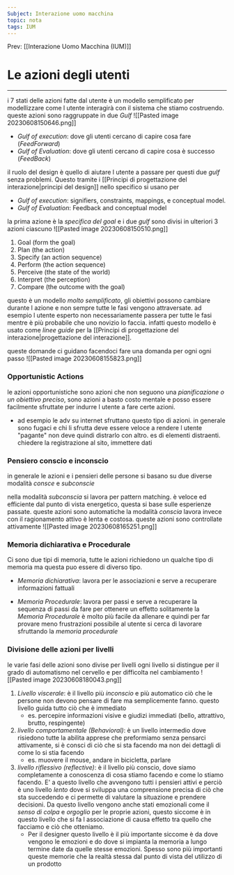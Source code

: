 ```yaml
---
Subject: Interazione uomo macchina
topic: nota
tags: IUM
---
```


Prev: [[Interazione Uomo Macchina (IUM)]]

# Le azioni degli utenti
---
i 7 stati delle azioni fatte dal utente è un modello semplificato per modellizzare come l utente interagirà con il sistema che stiamo costruendo.
queste azioni sono raggruppate in due _Gulf_
![[Pasted image 20230608150646.png]]
- _Gulf of execution_: dove gli utenti cercano di capire cosa fare (_FeedForward_)
- _Gulf of Evaluation_: dove gli utenti cercano di capire cosa è successo (_FeedBack_)

il ruolo del design è quello di aiutare l utente a passare per questi due _gulf_ senza problemi. Questo tramite i [[Principi di progettazione del interazione|principi del design]] nello specifico si usano per
-  _Gulf of execution_: signifiers, constraints, mappings, e conceptual model.
- _Gulf of Evaluation_: Feedback and conceptual model


la prima azione è la _specifica del goal_ e i due _gulf_ sono divisi in ulteriori 3 azioni ciascuno
![[Pasted image 20230608150510.png]]
1. Goal (form the goal)
2. Plan (the action)
3. Specify (an action sequence)
4. Perform (the action sequence)
5. Perceive (the state of the world)
6. Interpret (the perception)
7. Compare (the outcome with the goal)

questo è un modello _molto semplificato_, gli obiettivi possono cambiare durante l azione e non sempre tutte le fasi vengono attraversate. ad esempio l utente esperto non necessariamente passera per tutte le fasi mentre è più probabile che uno novizio lo faccia.
infatti questo modello è usato come _linee guide_ per la [[Principi di progettazione del interazione|progettazione del interazione]].

queste domande ci guidano facendoci fare una domanda per ogni ogni passo
![[Pasted image 20230608155823.png]]


### Opportunistic Actions
le azioni opportunistiche sono azioni che non seguono una _pianificazione o un obiettivo preciso_, sono azioni a basto costo mentale e posso essere facilmente sfruttate per indurre l utente a fare certe azioni. 
- ad esempio le adv su internet sfruttano questo tipo di azioni.
in generale sono fugaci e chi li sfrutta deve essere veloce a rendere l utente "pagante" non deve quindi distrarlo con altro.
es di elementi distraenti. chiedere la registrazione al sito, immettere dati  


### Pensiero conscio e inconscio
in generale le azioni e i pensieri delle persone si basano su due diverse modalità _consce_ e _subconscie_ 

nella modalità _subconscia_ si lavora per pattern matching. è veloce ed efficiente dal punto di vista energetico, questa si base sulle esperienze passate. queste azioni sono automatiche 
la modalità _conscia_ lavora invece con il ragionamento attivo è lenta e costosa. queste azioni sono controllate attivamente
![[Pasted image 20230608165251.png]]

### Memoria dichiarativa e Procedurale
Ci sono due tipi di memoria, tutte le azioni richiedono un qualche tipo di memoria ma questa puo essere di diverso tipo.
- _Memoria dichiarativa_: lavora per le associazioni e serve a recuperare informazioni fattuali
* _Memoria Procedurale_: lavora per passi e serve a recuperare la sequenza di passi da fare per ottenere un effetto
solitamente la _Memoria Procedurale_ è molto più facile da allenare e quindi per far provare meno frustrazioni possibile al utente si cerca di lavorare sfruttando la _memoria procedurale_ 



### Divisione delle azioni per livelli
le varie fasi delle azioni sono divise per livelli 
ogni livello si distingue per il grado di automatismo nel cervello e per difficolta nel cambiamento
![[Pasted image 20230608180043.png]]
1. _Livello viscerale_: è il livello più _inconscio_ e più automatico ciò che le persone non devono pensare di fare ma semplicemente fanno. questo livello guida tutto ciò che è immediato
	- es.  percepire informazioni visive e giudizi immediati (bello, attrattivo, brutto, respingente)
2.  _livello comportamentale (Behavioral)_: è un livello intermedio dove risiedono tutte la abilita apprese che preformiamo senza pensarci attivamente, si è consci di ciò che si sta facendo ma non dei dettagli di come lo si stia facendo
	- es. muovere il mouse, andare in bicicletta, parlare
3. _livello riflessivo (reflective)_: è il livello più conscio, dove siamo completamente a conoscenza di cosa stiamo facendo e come lo stiamo facendo. E' a questo livello che avvengono tutti i pensieri attivi e perciò è uno livello _lento_ dove si sviluppa una comprensione precisa di ciò che sta succedendo e ci permette di valutare la situazione e prendere decisioni. Da questo livello vengono anche stati emozionali come il _senso di colpa_ e _orgoglio_ per le proprie azioni, questo siccome è in questo livello che si fa l associazione di causa effetto tra quello che facciamo e ciò che otteniamo. 
	- Per il designer questo livello è il più importante siccome è da dove vengono le emozioni e do dove si impianta la memoria a lungo termine date da quelle stesse emozioni. Spesso sono più importanti queste memorie che la realtà stessa dal punto di vista del utilizzo di un prodotto

